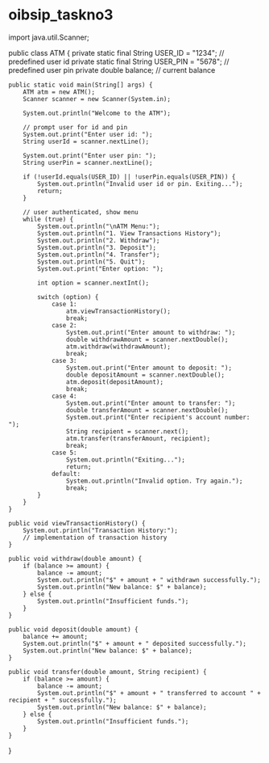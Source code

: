 # oibsip_taskno3
import java.util.Scanner;

public class ATM {
    private static final String USER_ID = "1234"; // predefined user id
    private static final String USER_PIN = "5678"; // predefined user pin
    private double balance; // current balance

    public static void main(String[] args) {
        ATM atm = new ATM();
        Scanner scanner = new Scanner(System.in);

        System.out.println("Welcome to the ATM");

        // prompt user for id and pin
        System.out.print("Enter user id: ");
        String userId = scanner.nextLine();

        System.out.print("Enter user pin: ");
        String userPin = scanner.nextLine();

        if (!userId.equals(USER_ID) || !userPin.equals(USER_PIN)) {
            System.out.println("Invalid user id or pin. Exiting...");
            return;
        }

        // user authenticated, show menu
        while (true) {
            System.out.println("\nATM Menu:");
            System.out.println("1. View Transactions History");
            System.out.println("2. Withdraw");
            System.out.println("3. Deposit");
            System.out.println("4. Transfer");
            System.out.println("5. Quit");
            System.out.print("Enter option: ");

            int option = scanner.nextInt();

            switch (option) {
                case 1:
                    atm.viewTransactionHistory();
                    break;
                case 2:
                    System.out.print("Enter amount to withdraw: ");
                    double withdrawAmount = scanner.nextDouble();
                    atm.withdraw(withdrawAmount);
                    break;
                case 3:
                    System.out.print("Enter amount to deposit: ");
                    double depositAmount = scanner.nextDouble();
                    atm.deposit(depositAmount);
                    break;
                case 4:
                    System.out.print("Enter amount to transfer: ");
                    double transferAmount = scanner.nextDouble();
                    System.out.print("Enter recipient's account number: ");
                    String recipient = scanner.next();
                    atm.transfer(transferAmount, recipient);
                    break;
                case 5:
                    System.out.println("Exiting...");
                    return;
                default:
                    System.out.println("Invalid option. Try again.");
                    break;
            }
        }
    }

    public void viewTransactionHistory() {
        System.out.println("Transaction History:");
        // implementation of transaction history
    }

    public void withdraw(double amount) {
        if (balance >= amount) {
            balance -= amount;
            System.out.println("$" + amount + " withdrawn successfully.");
            System.out.println("New balance: $" + balance);
        } else {
            System.out.println("Insufficient funds.");
        }
    }

    public void deposit(double amount) {
        balance += amount;
        System.out.println("$" + amount + " deposited successfully.");
        System.out.println("New balance: $" + balance);
    }

    public void transfer(double amount, String recipient) {
        if (balance >= amount) {
            balance -= amount;
            System.out.println("$" + amount + " transferred to account " + recipient + " successfully.");
            System.out.println("New balance: $" + balance);
        } else {
            System.out.println("Insufficient funds.");
        }
    }
}
